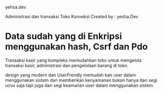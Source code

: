 yehsa.dev

Administrasi dan transaksi Toko Konveksi
 Created by : yesha.Dev
 
 Data sudah yang di Enkripsi menggunakan hash, Csrf dan Pdo 
==========================================================

Transaksi kasir yang kompleks memudahkan toko untuk mengelola 
transaksi kasir, administrasi dan pengelolaan barang di toko.

design yang modern dan UserFrendly memudah kan user dalam menggunakan
sistem dan memberikan kenyamanan bukan hanya dari segi ui/ux saja tapi juga 
dari segi keamanan user dalam menggunakan sistem.

